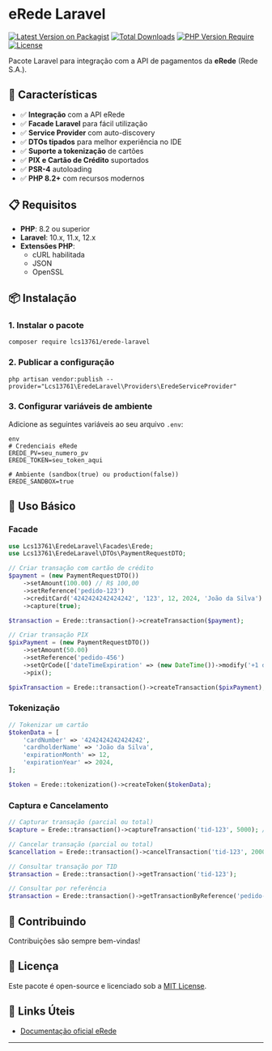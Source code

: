 # eRede Laravel

[![Latest Version on Packagist](https://img.shields.io/packagist/v/lcs13761/erede-laravel.svg?style=flat-square)](https://packagist.org/packages/lcs13761/erede-laravel)
[![Total Downloads](https://img.shields.io/packagist/dt/lcs13761/erede-laravel.svg?style=flat-square)](https://packagist.org/packages/lcs13761/erede-laravel)
[![PHP Version Require](https://img.shields.io/packagist/php-v/lcs13761/erede-laravel?style=flat-square)](https://packagist.org/packages/lcs13761/erede-laravel)
[![License](https://img.shields.io/packagist/l/lcs13761/erede-laravel.svg?style=flat-square)](https://packagist.org/packages/lcs13761/erede-laravel)

Pacote Laravel para integração com a API de pagamentos da **eRede** (Rede S.A.).

## 🚀 Características

- ✅ **Integração** com a API eRede
- ✅ **Facade Laravel** para fácil utilização
- ✅ **Service Provider** com auto-discovery
- ✅ **DTOs tipados** para melhor experiência no IDE
- ✅ **Suporte a tokenização** de cartões
- ✅ **PIX e Cartão de Crédito** suportados
- ✅ **PSR-4** autoloading
- ✅ **PHP 8.2+** com recursos modernos

## 📋 Requisitos

- **PHP**: 8.2 ou superior
- **Laravel**: 10.x, 11.x, 12.x
- **Extensões PHP**: 
  - cURL habilitada
  - JSON
  - OpenSSL

## 📦 Instalação

### 1. Instalar o pacote
```
composer require lcs13761/erede-laravel
```
### 2. Publicar a configuração
```
php artisan vendor:publish --provider="Lcs13761\EredeLaravel\Providers\EredeServiceProvider"
```
### 3. Configurar variáveis de ambiente

Adicione as seguintes variáveis ao seu arquivo `.env`:
```
env
# Credenciais eRede
EREDE_PV=seu_numero_pv
EREDE_TOKEN=seu_token_aqui

# Ambiente (sandbox(true) ou production(false))
EREDE_SANDBOX=true
```
## 🔧 Uso Básico

### Facade

```php
use Lcs13761\EredeLaravel\Facades\Erede;
use Lcs13761\EredeLaravel\DTOs\PaymentRequestDTO;

// Criar transação com cartão de crédito
$payment = (new PaymentRequestDTO())
    ->setAmount(100.00) // R$ 100,00
    ->setReference('pedido-123')
    ->creditCard('4242424242424242', '123', 12, 2024, 'João da Silva')
    ->capture(true);

$transaction = Erede::transaction()->createTransaction($payment);

// Criar transação PIX
$pixPayment = (new PaymentRequestDTO())
    ->setAmount(50.00)
    ->setReference('pedido-456')
    ->setQrCode(['dateTimeExpiration' => (new DateTime())->modify('+1 day')->format('Y-m-d\TH:i:s')])
    ->pix();

$pixTransaction = Erede::transaction()->createTransaction($pixPayment);
```

### Tokenização

```php
// Tokenizar um cartão
$tokenData = [
    'cardNumber' => '4242424242424242',
    'cardholderName' => 'João da Silva',
    'expirationMonth' => 12,
    'expirationYear' => 2024,
];

$token = Erede::tokenization()->createToken($tokenData);
```


### Captura e Cancelamento

```php
// Capturar transação (parcial ou total)
$capture = Erede::transaction()->captureTransaction('tid-123', 5000); // R$ 50,00

// Cancelar transação (parcial ou total)
$cancellation = Erede::transaction()->cancelTransaction('tid-123', 2000); // R$ 20,00

// Consultar transação por TID
$transaction = Erede::transaction()->getTransaction('tid-123');

// Consultar por referência
$transaction = Erede::transaction()->getTransactionByReference('pedido-123');
```

## 🤝 Contribuindo

Contribuições são sempre bem-vindas!

## 📄 Licença

Este pacote é open-source e licenciado sob a [MIT License](LICENSE).

## 🔗 Links Úteis

- [Documentação oficial eRede](https://developer.userede.com.br/)
---